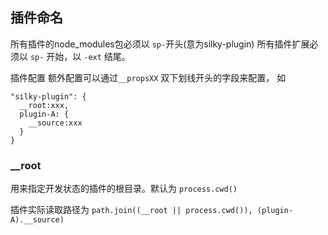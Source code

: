 ## 插件命名

所有插件的node_modules包必须以 `sp-`开头(意为silky-plugin)
所有插件扩展必须以 `sp-` 开始，以  `-ext` 结尾。

插件配置 额外配置可以通过`__propsXX` 双下划线开头的字段来配置， 如

```
"silky-plugin": {
  __root:xxx,
  plugin-A: {
    __source:xxx
  }
}
```

### __root

用来指定开发状态的插件的根目录。默认为 `process.cwd()`

插件实际读取路径为 `path.join((__root || process.cwd()), (plugin-A).__source)`


